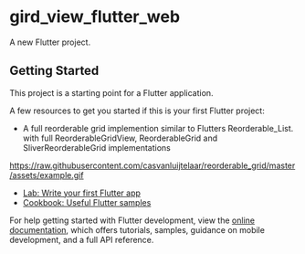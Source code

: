 # gird_view_flutter_web

A new Flutter project.

## Getting Started

This project is a starting point for a Flutter application.

A few resources to get you started if this is your first Flutter project:

- A full reorderable grid implemention similar to Flutters Reorderable_List. with full ReorderableGridView, ReorderableGrid and SliverReorderableGrid implementations

https://raw.githubusercontent.com/casvanluijtelaar/reorderable_grid/master/assets/example.gif

- [Lab: Write your first Flutter app](https://docs.flutter.dev/get-started/codelab)
- [Cookbook: Useful Flutter samples](https://docs.flutter.dev/cookbook)

For help getting started with Flutter development, view the
[online documentation](https://docs.flutter.dev/), which offers tutorials,
samples, guidance on mobile development, and a full API reference.
